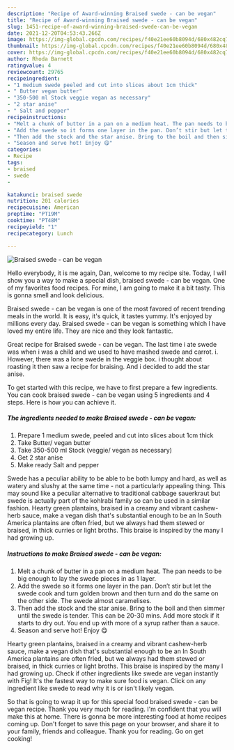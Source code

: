 ```yaml
---
description: "Recipe of Award-winning Braised swede - can be vegan"
title: "Recipe of Award-winning Braised swede - can be vegan"
slug: 1451-recipe-of-award-winning-braised-swede-can-be-vegan
date: 2021-12-20T04:53:43.266Z
image: https://img-global.cpcdn.com/recipes/f40e21ee60b8094d/680x482cq70/braised-swede-can-be-vegan-recipe-main-photo.jpg
thumbnail: https://img-global.cpcdn.com/recipes/f40e21ee60b8094d/680x482cq70/braised-swede-can-be-vegan-recipe-main-photo.jpg
cover: https://img-global.cpcdn.com/recipes/f40e21ee60b8094d/680x482cq70/braised-swede-can-be-vegan-recipe-main-photo.jpg
author: Rhoda Barnett
ratingvalue: 4
reviewcount: 29765
recipeingredient:
- "1 medium swede peeled and cut into slices about 1cm thick"
- " Butter vegan butter"
- "350-500 ml Stock veggie vegan as necessary"
- "2 star anise"
- " Salt and pepper"
recipeinstructions:
- "Melt a chunk of butter in a pan on a medium heat. The pan needs to be big enough to lay the swede pieces in as 1 layer."
- "Add the swede so it forms one layer in the pan. Don’t stir but let the swede cook and turn golden brown and then turn and do the same on the other side. The swede almost caramelises."
- "Then add the stock and the star anise. Bring to the boil and then simmer until the swede is tender. This can be 20-30 mins. Add more stock if it starts to dry out. You end up with more of a syrup rather than a sauce."
- "Season and serve hot! Enjoy 😋"
categories:
- Recipe
tags:
- braised
- swede
- 

katakunci: braised swede  
nutrition: 201 calories
recipecuisine: American
preptime: "PT19M"
cooktime: "PT48M"
recipeyield: "1"
recipecategory: Lunch

---
```



![Braised swede - can be vegan](https://img-global.cpcdn.com/recipes/f40e21ee60b8094d/680x482cq70/braised-swede-can-be-vegan-recipe-main-photo.jpg)

Hello everybody, it is me again, Dan, welcome to my recipe site. Today, I will show you a way to make a special dish, braised swede - can be vegan. One of my favorites food recipes. For mine, I am going to make it a bit tasty. This is gonna smell and look delicious.

Braised swede - can be vegan is one of the most favored of recent trending meals in the world. It is easy, it's quick, it tastes yummy. It's enjoyed by millions every day. Braised swede - can be vegan is something which I have loved my entire life. They are nice and they look fantastic.

Great recipe for Braised swede - can be vegan. The last time i ate swede was when i was a child and we used to have mashed swede and carrot. i. However, there was a lone swede in the veggie box. i thought about roasting it then saw a recipe for braising. And i decided to add the star anise.


To get started with this recipe, we have to first prepare a few ingredients. You can cook braised swede - can be vegan using 5 ingredients and 4 steps. Here is how you can achieve it.

<!--inarticleads1-->

##### The ingredients needed to make Braised swede - can be vegan:

1. Prepare 1 medium swede, peeled and cut into slices about 1cm thick
1. Take  Butter/ vegan butter
1. Take 350-500 ml Stock (veggie/ vegan as necessary)
1. Get 2 star anise
1. Make ready  Salt and pepper


Swede has a peculiar ability to be able to be both lumpy and hard, as well as watery and slushy at the same time - not a particularly appealing thing. This may sound like a peculiar alternative to traditional cabbage sauerkraut but swede is actually part of the kohlrabi family so can be used in a similar fashion. Hearty green plantains, braised in a creamy and vibrant cashew-herb sauce, make a vegan dish that&#39;s substantial enough to be an In South America plantains are often fried, but we always had them stewed or braised, in thick curries or light broths. This braise is inspired by the many I had growing up. 

<!--inarticleads2-->

##### Instructions to make Braised swede - can be vegan:

1. Melt a chunk of butter in a pan on a medium heat. The pan needs to be big enough to lay the swede pieces in as 1 layer.
1. Add the swede so it forms one layer in the pan. Don’t stir but let the swede cook and turn golden brown and then turn and do the same on the other side. The swede almost caramelises.
1. Then add the stock and the star anise. Bring to the boil and then simmer until the swede is tender. This can be 20-30 mins. Add more stock if it starts to dry out. You end up with more of a syrup rather than a sauce.
1. Season and serve hot! Enjoy 😋


Hearty green plantains, braised in a creamy and vibrant cashew-herb sauce, make a vegan dish that&#39;s substantial enough to be an In South America plantains are often fried, but we always had them stewed or braised, in thick curries or light broths. This braise is inspired by the many I had growing up. Check if other ingredients like swede are vegan instantly with Fig! It&#39;s the fastest way to make sure food is vegan. Click on any ingredient like swede to read why it is or isn&#39;t likely vegan. 

So that is going to wrap it up for this special food braised swede - can be vegan recipe. Thank you very much for reading. I'm confident that you will make this at home. There is gonna be more interesting food at home recipes coming up. Don't forget to save this page on your browser, and share it to your family, friends and colleague. Thank you for reading. Go on get cooking!
